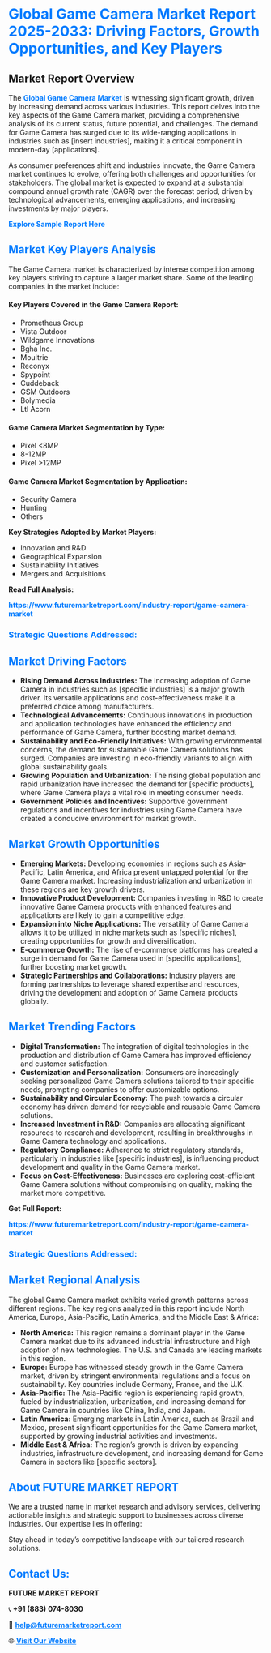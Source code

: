 <h1 style="color: #007BFF;">Global Game Camera Market Report 2025-2033: Driving Factors, Growth Opportunities, and Key Players</h1>

<section id="overview">
<h2>Market Report Overview</h2>
<p>The <a href="https://www.futuremarketreport.com/industry-report/game-camera-market" style="color: #007BFF; text-decoration: none;"><strong>Global Game Camera Market</strong></a> is witnessing significant growth, driven by increasing demand across various industries. This report delves into the key aspects of the Game Camera market, providing a comprehensive analysis of its current status, future potential, and challenges. The demand for Game Camera has surged due to its wide-ranging applications in industries such as [insert industries], making it a critical component in modern-day [applications].</p>
<p>As consumer preferences shift and industries innovate, the Game Camera market continues to evolve, offering both challenges and opportunities for stakeholders. The global market is expected to expand at a substantial compound annual growth rate (CAGR) over the forecast period, driven by technological advancements, emerging applications, and increasing investments by major players.</p>
</section>

<section id="overview">
<p><a href="https://www.futuremarketreport.com/request-sample/reportId=89839" style="color: #007BFF; text-decoration: none;"><strong>Explore Sample Report Here</strong></a></p>
</section>

<section id="key-players">
<h2 style="color: #007BFF;">Market Key Players Analysis</h2>
<p>The Game Camera market is characterized by intense competition among key players striving to capture a larger market share. Some of the leading companies in the market include:</p>
<h4>Key Players Covered in the Game Camera Report:</h4>
<ul><li>Prometheus Group</li><li>Vista Outdoor</li><li>Wildgame Innovations</li><li>Bgha Inc.</li><li>Moultrie</li><li>Reconyx</li><li>Spypoint</li><li>Cuddeback</li><li>GSM Outdoors</li><li>Bolymedia</li><li>Ltl Acorn</li></ul>
<h4>Game Camera Market Segmentation by Type:</h4>
<ul><li>Pixel &lt;8MP</li><li>8-12MP</li><li>Pixel &gt;12MP</li></ul>

<h4>Game Camera Market Segmentation by Application:</h4>
<ul><li>Security Camera</li><li>Hunting</li><li>Others</li></ul>
<p><strong>Key Strategies Adopted by Market Players:</strong></p>
<ul>
<li>Innovation and R&D</li>
<li>Geographical Expansion</li>
<li>Sustainability Initiatives</li>
<li>Mergers and Acquisitions</li>
</ul>
</section>

<section>
<p><strong>Read Full Analysis: </strong></p><a href="https://www.futuremarketreport.com/industry-report/game-camera-market" style="color: #007BFF; text-decoration: none;"><strong>https://www.futuremarketreport.com/industry-report/game-camera-market</strong></a>
<h3 style="color: #007BFF;">Strategic Questions Addressed:</h3>
</section>

<section id="driving-factors">
<h2 style="color: #007BFF;">Market Driving Factors</h2>
<ul>
<li><strong>Rising Demand Across Industries:</strong> The increasing adoption of Game Camera in industries such as [specific industries] is a major growth driver. Its versatile applications and cost-effectiveness make it a preferred choice among manufacturers.</li>
<li><strong>Technological Advancements:</strong> Continuous innovations in production and application technologies have enhanced the efficiency and performance of Game Camera, further boosting market demand.</li>
<li><strong>Sustainability and Eco-Friendly Initiatives:</strong> With growing environmental concerns, the demand for sustainable Game Camera solutions has surged. Companies are investing in eco-friendly variants to align with global sustainability goals.</li>
<li><strong>Growing Population and Urbanization:</strong> The rising global population and rapid urbanization have increased the demand for [specific products], where Game Camera plays a vital role in meeting consumer needs.</li>
<li><strong>Government Policies and Incentives:</strong> Supportive government regulations and incentives for industries using Game Camera have created a conducive environment for market growth.</li>
</ul>
</section>

<section id="growth-opportunities">
<h2 style="color: #007BFF;">Market Growth Opportunities</h2>
<ul>
<li><strong>Emerging Markets:</strong> Developing economies in regions such as Asia-Pacific, Latin America, and Africa present untapped potential for the Game Camera market. Increasing industrialization and urbanization in these regions are key growth drivers.</li>
<li><strong>Innovative Product Development:</strong> Companies investing in R&D to create innovative Game Camera products with enhanced features and applications are likely to gain a competitive edge.</li>
<li><strong>Expansion into Niche Applications:</strong> The versatility of Game Camera allows it to be utilized in niche markets such as [specific niches], creating opportunities for growth and diversification.</li>
<li><strong>E-commerce Growth:</strong> The rise of e-commerce platforms has created a surge in demand for Game Camera used in [specific applications], further boosting market growth.</li>
<li><strong>Strategic Partnerships and Collaborations:</strong> Industry players are forming partnerships to leverage shared expertise and resources, driving the development and adoption of Game Camera products globally.</li>
</ul>
</section>

<section id="trending-factors">
<h2 style="color: #007BFF;">Market Trending Factors</h2>
<ul>
<li><strong>Digital Transformation:</strong> The integration of digital technologies in the production and distribution of Game Camera has improved efficiency and customer satisfaction.</li>
<li><strong>Customization and Personalization:</strong> Consumers are increasingly seeking personalized Game Camera solutions tailored to their specific needs, prompting companies to offer customizable options.</li>
<li><strong>Sustainability and Circular Economy:</strong> The push towards a circular economy has driven demand for recyclable and reusable Game Camera solutions.</li>
<li><strong>Increased Investment in R&D:</strong> Companies are allocating significant resources to research and development, resulting in breakthroughs in Game Camera technology and applications.</li>
<li><strong>Regulatory Compliance:</strong> Adherence to strict regulatory standards, particularly in industries like [specific industries], is influencing product development and quality in the Game Camera market.</li>
<li><strong>Focus on Cost-Effectiveness:</strong> Businesses are exploring cost-efficient Game Camera solutions without compromising on quality, making the market more competitive.</li>
</ul>
</section>

<section>
<p><strong>Get Full Report: </strong></p><a href="https://www.futuremarketreport.com/industry-report/game-camera-market" style="color: #007BFF; text-decoration: none;"><strong>https://www.futuremarketreport.com/industry-report/game-camera-market</strong></a>
<h3 style="color: #007BFF;">Strategic Questions Addressed:</h3>
</section>


<section id="regional-analysis">
<h2 style="color: #007BFF;">Market Regional Analysis</h2>
<p>The global Game Camera market exhibits varied growth patterns across different regions. The key regions analyzed in this report include North America, Europe, Asia-Pacific, Latin America, and the Middle East & Africa:</p>
<ul>
<li><strong>North America:</strong> This region remains a dominant player in the Game Camera market due to its advanced industrial infrastructure and high adoption of new technologies. The U.S. and Canada are leading markets in this region.</li>
<li><strong>Europe:</strong> Europe has witnessed steady growth in the Game Camera market, driven by stringent environmental regulations and a focus on sustainability. Key countries include Germany, France, and the U.K.</li>
<li><strong>Asia-Pacific:</strong> The Asia-Pacific region is experiencing rapid growth, fueled by industrialization, urbanization, and increasing demand for Game Camera in countries like China, India, and Japan.</li>
<li><strong>Latin America:</strong> Emerging markets in Latin America, such as Brazil and Mexico, present significant opportunities for the Game Camera market, supported by growing industrial activities and investments.</li>
<li><strong>Middle East & Africa:</strong> The region’s growth is driven by expanding industries, infrastructure development, and increasing demand for Game Camera in sectors like [specific sectors].</li>
</ul>
</section>

<footer>
<h2 style="color: #007BFF;">About FUTURE MARKET REPORT</h2>
<p>We are a trusted name in market research and advisory services, delivering actionable insights and strategic support to businesses across diverse industries. Our expertise lies in offering:</p>

<p>Stay ahead in today’s competitive landscape with our tailored research solutions.</p>

<h2 style="color: #007BFF;">Contact Us:</h2>
<p><strong>FUTURE MARKET REPORT</strong></p>
<p>📞 <strong>+91 (883) 074-8030</strong></p>
<p>📧 <strong><a href="mailto:help@futuremarketreport.com" style="color: #007BFF;">help@futuremarketreport.com</a></strong></p>
<p>🌐 <strong><a href="https://www.futuremarketreport.com/" style="color: #007BFF;">Visit Our Website</a></strong></p>
</footer>